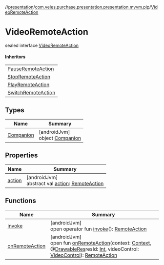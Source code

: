 //[presentation](../../../index.md)/[com.veles.purchase.presentation.presentation.mvvm.pip](../index.md)/[VideoRemoteAction](index.md)

# VideoRemoteAction

sealed interface [VideoRemoteAction](index.md)

#### Inheritors

| |
|---|
| [PauseRemoteAction](../-pause-remote-action/index.md) |
| [StopRemoteAction](../-stop-remote-action/index.md) |
| [PlayRemoteAction](../-play-remote-action/index.md) |
| [SwitchRemoteAction](../-switch-remote-action/index.md) |

## Types

| Name | Summary |
|---|---|
| [Companion](-companion/index.md) | [androidJvm]<br>object [Companion](-companion/index.md) |

## Properties

| Name | Summary |
|---|---|
| [action](action.md) | [androidJvm]<br>abstract val [action](action.md): [RemoteAction](https://developer.android.com/reference/kotlin/android/app/RemoteAction.html) |

## Functions

| Name | Summary |
|---|---|
| [invoke](invoke.md) | [androidJvm]<br>open operator fun [invoke](invoke.md)(): [RemoteAction](https://developer.android.com/reference/kotlin/android/app/RemoteAction.html) |
| [onRemoteAction](on-remote-action.md) | [androidJvm]<br>open fun [onRemoteAction](on-remote-action.md)(context: [Context](https://developer.android.com/reference/kotlin/android/content/Context.html), @[DrawableRes](https://developer.android.com/reference/kotlin/androidx/annotation/DrawableRes.html)resId: [Int](https://kotlinlang.org/api/latest/jvm/stdlib/kotlin/-int/index.html), videoControl: [VideoControl](../-video-control/index.md)): [RemoteAction](https://developer.android.com/reference/kotlin/android/app/RemoteAction.html) |
